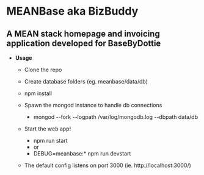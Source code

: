# MEANBase aka BizBuddy

## A MEAN stack homepage and invoicing application developed for BaseByDottie

* **Usage**
  - Clone the repo
  - Create database folders (eg. meanbase/data/db)

  - npm install

  - Spawn the mongod instance to handle db connections
    - mongod --fork --logpath /var/log/mongodb.log --dbpath data/db

  - Start the web app!
    - npm run start
    - or
    - DEBUG=meanbase:* npm run devstart

  - The default config listens on port 3000 (ie. http://localhost:3000/)
